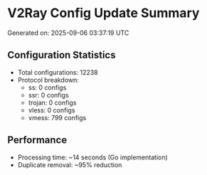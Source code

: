 # V2Ray Config Update Summary
Generated on: 2025-09-06 03:37:19 UTC

## Configuration Statistics
- Total configurations: 12238
- Protocol breakdown:
  - ss: 0 configs
  - ssr: 0 configs
  - trojan: 0 configs
  - vless: 0 configs
  - vmess: 799 configs

## Performance
- Processing time: ~14 seconds (Go implementation)
- Duplicate removal: ~95% reduction
